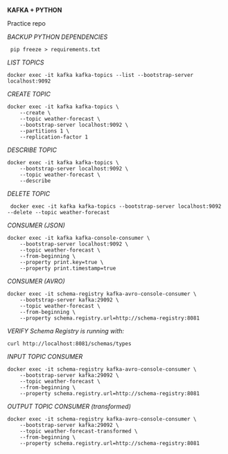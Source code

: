 **KAFKA + PYTHON**

Practice repo

*BACKUP PYTHON DEPENDENCIES*
```
 pip freeze > requirements.txt
```

*LIST TOPICS*
```
docker exec -it kafka kafka-topics --list --bootstrap-server localhost:9092
``` 

*CREATE TOPIC*
```
docker exec -it kafka kafka-topics \
    --create \
    --topic weather-forecast \
    --bootstrap-server localhost:9092 \
    --partitions 1 \
    --replication-factor 1
```


*DESCRIBE TOPIC*
```
docker exec -it kafka kafka-topics \                                       
    --bootstrap-server localhost:9092 \
    --topic weather-forecast \
    --describe     
```
   

*DELETE TOPIC*
```
 docker exec -it kafka kafka-topics --bootstrap-server localhost:9092 --delete --topic weather-forecast
```

*CONSUMER (JSON)*
```
docker exec -it kafka kafka-console-consumer \
    --bootstrap-server localhost:9092 \
    --topic weather-forecast \
    --from-beginning \
    --property print.key=true \
    --property print.timestamp=true
```

*CONSUMER (AVRO)*
```
docker exec -it schema-registry kafka-avro-console-consumer \
    --bootstrap-server kafka:29092 \
    --topic weather-forecast \
    --from-beginning \
    --property schema.registry.url=http://schema-registry:8081
```

*VERIFY Schema Registry is running with:*
```
curl http://localhost:8081/schemas/types
```

*INPUT TOPIC CONSUMER*
```
docker exec -it schema-registry kafka-avro-console-consumer \
    --bootstrap-server kafka:29092 \
    --topic weather-forecast \
    --from-beginning \
    --property schema.registry.url=http://schema-registry:8081
```

*OUTPUT TOPIC CONSUMER (transformed)*
```
docker exec -it schema-registry kafka-avro-console-consumer \
    --bootstrap-server kafka:29092 \
    --topic weather-forecast-transformed \
    --from-beginning \
    --property schema.registry.url=http://schema-registry:8081
```